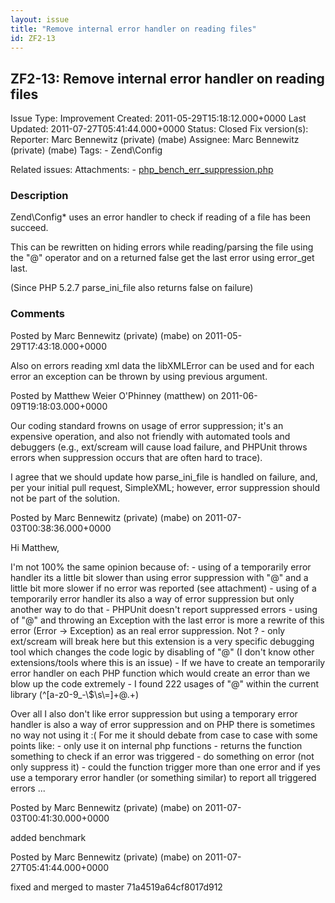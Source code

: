 ```yaml
---
layout: issue
title: "Remove internal error handler on reading files"
id: ZF2-13
---
```


ZF2-13: Remove internal error handler on reading files
------------------------------------------------------

 Issue Type: Improvement Created: 2011-05-29T15:18:12.000+0000 Last Updated: 2011-07-27T05:41:44.000+0000 Status: Closed Fix version(s): 
 Reporter:  Marc Bennewitz (private) (mabe)  Assignee:  Marc Bennewitz (private) (mabe)  Tags: - Zend\\Config
 
 Related issues: 
 Attachments: - [php\_bench\_err\_suppression.php](/issues/secure/attachment/14432/php_bench_err_suppression.php)
 
### Description

Zend\\Config\* uses an error handler to check if reading of a file has been succeed.

This can be rewritten on hiding errors while reading/parsing the file using the "@" operator and on a returned false get the last error using error\_get last.

(Since PHP 5.2.7 parse\_ini\_file also returns false on failure)

 

 

### Comments

Posted by Marc Bennewitz (private) (mabe) on 2011-05-29T17:43:18.000+0000

Also on errors reading xml data the libXMLError can be used and for each error an exception can be thrown by using previous argument.

 

 

Posted by Matthew Weier O'Phinney (matthew) on 2011-06-09T19:18:03.000+0000

Our coding standard frowns on usage of error suppression; it's an expensive operation, and also not friendly with automated tools and debuggers (e.g., ext/scream will cause load failure, and PHPUnit throws errors when suppression occurs that are often hard to trace).

I agree that we should update how parse\_ini\_file is handled on failure, and, per your initial pull request, SimpleXML; however, error suppression should not be part of the solution.

 

 

Posted by Marc Bennewitz (private) (mabe) on 2011-07-03T00:38:36.000+0000

Hi Matthew,

I'm not 100% the same opinion because of: - using of a temporarily error handler its a little bit slower than using error suppression with "@" and a little bit more slower if no error was reported (see attachment) - using of a temporarily error handler its also a way of error suppression but only another way to do that - PHPUnit doesn't report suppressed errors - using of "@" and throwing an Exception with the last error is more a rewrite of this error (Error -> Exception) as an real error suppression. Not ? - only ext/scream will break here but this extension is a very specific debugging tool which changes the code logic by disabling of "@" (I don't know other extensions/tools where this is an issue) - If we have to create an temporarily error handler on each PHP function which would create an error than we blow up the code extremely - I found 222 usages of "@" within the current library (^[a-z0-9\_-\\$\\s\\=]+@.+)

Over all I also don't like error suppression but using a temporary error handler is also a way of error suppression and on PHP there is sometimes no way not using it :( For me it should debate from case to case with some points like: - only use it on internal php functions - returns the function something to check if an error was triggered - do something on error (not only suppress it) - could the function trigger more than one error and if yes use a temporary error handler (or something similar) to report all triggered errors ...

 

 

Posted by Marc Bennewitz (private) (mabe) on 2011-07-03T00:41:30.000+0000

added benchmark

 

 

Posted by Marc Bennewitz (private) (mabe) on 2011-07-27T05:41:44.000+0000

fixed and merged to master 71a4519a64cf8017d912

 

 